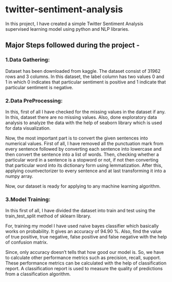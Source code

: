 # twitter-sentiment-analysis

In this project, I have created a simple Twitter Sentiment Analysis supervised learning model using python and NLP libraries.

## Major Steps followed during the project -

### 1.Data Gathering: 

Dataset has been downloaded from kaggle. The dataset consist of 31962 rows and 3 columns. In this dataset, the label column has two values 0 and 1 in which 0 indicates that particular sentiment is positive and 1 indicate that particular sentiment is negative.

### 2.Data PreProcessing:

In this, first of all I have checked for the missing values in the dataset if any. In this, dataset there are no missing values.
Also, done exploratory data analysis to analyze the data with the help of seaborn library which is used for data visualization.

Now, the most important part is to convert the given sentences into numerical values. First of all, I have removed all the punctuation mark from every sentence followed by converting each sentence into lowercase and then convert the sentence into a list of words. Then, checking whether a particular word in a sentence is a stopword or not, if not then converting that particular word into its dictionary form using lemmatization. After this, applying countvectorizer to every sentence and at last transforming it into a numpy array.

Now, our dataset is ready for applying to any machine learning algorithm.

### 3.Model Training:

In this first of all, I have divided the dataset into train and test using the train_test_split method of sklearn library.

For, training my model I have used naive bayes classifier which basically works on probability. It gives an accuracy of 94.90 %. Also, find the value of true positive, true negative, false positive and false negative with the help of confusion matrix.

Since, only accuracy doesn’t tells that how good our model is. So, we have to calculate other performance metrics such as precision, recall, support. These performance metrics can be calculated with the help of classification report.
A classification report is used to measure the quality of predictions from a classification algorithm.
